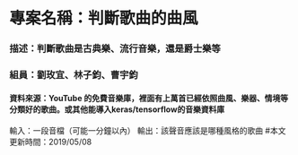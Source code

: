 # 專案名稱：**判斷歌曲的曲風**
### 描述：判斷歌曲是古典樂、流行音樂，還是爵士樂等
### 組員：劉玫宜、林子鈞、曹宇鈞
#### 資料來源：YouTube 的免費音樂庫，裡面有上萬首已經依照曲風、樂器、情境等分類好的歌曲。或其他能導入keras/tensorflow的音樂資料庫
輸入：一段音檔（可能一分鐘以內）
輸出：該聲音應該是哪種風格的歌曲
#本文更新時間：2019/05/08